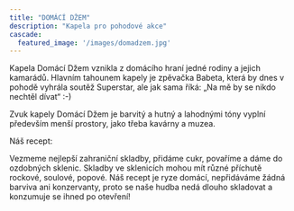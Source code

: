 ```yaml
---
title: "DOMÁCÍ DŽEM"
description: "Kapela pro pohodové akce"
cascade:
  featured_image: '/images/domadzem.jpg'
---
```

Kapela Domácí Džem vznikla z domácího hraní jedné rodiny a jejich kamarádů. Hlavním tahounem kapely je zpěvačka Babeta, která by dnes v pohodě vyhrála soutěž Superstar, ale jak sama říká: „Na mě by se nikdo nechtěl dívat“ 
:-)

Zvuk kapely Domácí Džem je barvitý a hutný a lahodnými tóny vyplní především menší prostory, jako třeba kavárny a muzea.

Náš recept:

Vezmeme nejlepší zahraniční skladby, přidáme cukr, povaříme a dáme do ozdobných sklenic. Skladby ve sklenicích mohou mít různé příchutě rockové, soulové, popové. 
Náš recept je ryze domácí, nepřidáváme žádná barviva ani konzervanty, proto se naše hudba nedá dlouho skladovat a konzumuje se ihned po otevření!
